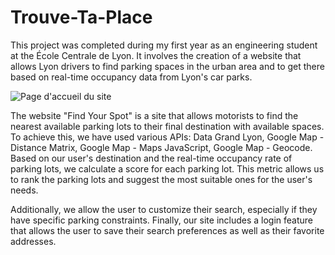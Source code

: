 # Trouve-Ta-Place
This project was completed during my first year as an engineering student at the École Centrale de Lyon. 
It involves the creation of a website that allows Lyon drivers to find parking spaces in the urban area and to get there 
based on real-time occupancy data from Lyon's car parks. 

![Page d'accueil du site]()

The website "Find Your Spot" is a site that allows motorists to find the nearest available parking lots to their final destination with available spaces. To achieve this, we have used various APIs: Data Grand Lyon, Google Map - Distance Matrix, Google Map - Maps JavaScript, Google Map - Geocode. Based on our user's destination and the real-time occupancy rate of parking lots, we calculate a score for each parking lot. This metric allows us to rank the parking lots and suggest the most suitable ones for the user's needs.

Additionally, we allow the user to customize their search, especially if they have specific parking constraints. Finally, our site includes a login feature that allows the user to save their search preferences as well as their favorite addresses.
